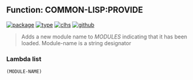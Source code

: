 ## Function: COMMON-LISP:PROVIDE
[![package](https://img.shields.io/badge/Package-COMMON--LISP-5f9ea0.svg?style=social&colorA=999999)](../) [![type](https://img.shields.io/badge/Type-Function-5f9ea0.svg?style=social&colorA=999999)](../#function) [![clhs](https://img.shields.io/badge/CLHS-PROVIDE-5f9ea0.svg?style=social&colorA=999999)](http://www.lispworks.com/documentation/HyperSpec/Body/f_provid.htm) [![github](https://img.shields.io/badge/GitHub-View_the_source-5f9ea0.svg?style=social&colorA=999999&logo=github)](https://github.com/sbcl/sbcl/blob/master/src/code/module.lisp/) 

> Adds a new module name to *MODULES* indicating that it has been loaded.
> Module-name is a string designator

### Lambda list
```
(MODULE-NAME)
```
